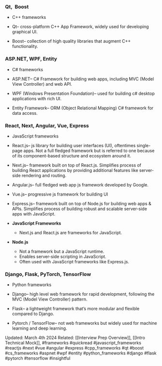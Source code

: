 ### Qt,  Boost

- C++ frameworks
    
- Qt– cross-platform C++ App Framework, widely used for developing graphical UI.
    
- Boost– collection of high quality libraries that augment C++ functionality.
    
### ASP.NET, WPF, Entity

- C# frameworks 
    
- ASP.NET– C# Framework for building web apps, including MVC (Model View Controller) and web API.
    
- WPF (Windows Presentation Foundation)– used for building c# desktop applications with rich UI.
    
- Entity Framework– ORM (Object Relational Mapping) C# framework for data access.
    

### React, Next, Angular, Vue, Express

- JavaScript frameworks 
    
- React.js– js library for building user interfaces (UI), oftentimes single-page apps. Not a full fledged framework but is referred to one because of its component-based structure and ecosystem around it.
    
- Next.js– framework built on top of React.js. Simplifies process of building React applications by providing additional features like server-side rendering and routing.
    
- Angular.js– full fledged web app js framework developed by Google.
    
- Vue.js– progressive js framework for building UI
    
- Express.js– framework built on top of Node.js for building web apps & APIs. Simplifies process of building robust and scalable server-side apps with JavaScript.

- **JavaScript Frameworks**
    
    - Next.js and React.js are frameworks for JavaScript.
- **Node.js**
    
    - Not a framework but a JavaScript runtime.
    - Enables server-side scripting in JavaScript.
    - Often used with JavaScript frameworks like Express.js.
    

### Django, Flask, PyTorch, TensorFlow

- Python frameworks
    
- Django– high level web framework for rapid development, following the MVC (Model View Controller) pattern.
    
- Flask– a lightweight framework that’s more modular and flexible compared to Django.

- Pytorch / TensorFlow– not web frameworks but widely used for machine learning and deep learning.




Updated: March 4th 2024
Related: [[Interview Prep Overview]], [[Intro Technical Mock]],
#frameworks #quickread #javascript_frameworks #reactjs #next #vue #angular #express #cpp_frameworks #qt #boost #cs_frameworks #aspnet #wpf #entity #python_frameworks #django #flask #pytorch #tensorflow #insightful 

